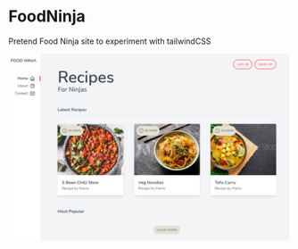 # FoodNinja
Pretend Food Ninja site to experiment with tailwindCSS

![Site Screenshot](https://github.com/ElisaElshamy/FoodNinja/blob/master/foodninja.PNG)
